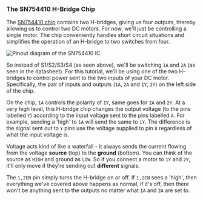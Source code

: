 ### The SN754410 H-Bridge Chip

<!--
// TODO:
//	* need to include a diagram of the chips inputs and outputs before mentioning the names of the pins (1A, 2A, 1Y, etc)
// 	* mention that the chip conveniently handles short circuits etc at the very bottom of this passage. the idea is to first explain what is going on, and then draw the conclusion
//	* include a truth table when describing how the inputs relate to the outputs
//	* describe specifically how we'll be using the h-bridge (for example: 1A=L, 2A=H, 1,2EN=H to make the motor spin clockwise)
-->

The [SN754410 chip](http://www.ti.com/lit/ds/symlink/sn754410.pdf) contains two H-bridges, giving us four outputs, thereby allowing us to control two DC motors. For now, we'll just be controlling a single motor. The chip conveniently handles short circuit situations and simplifies the operation of an H-bridge to two switches from four.

<!-- // DONE: IMAGE diagram of the SN754410 -->
![Pinout diagram of the SN754410 IC](https://raw.githubusercontent.com/OnionIoT/Onion-Docs/master/Omega2/Kit-Guides/img/h-bridge-pinout.png)


So instead of S1/S2/S3/S4 (as seen above), we'll be switching `1A` and `2A` (as seen in the datasheet). For this tutorial, we'll be using one of the two H-bridges to control power sent to the two inputs of your DC motor. Specifically, the pair of inputs and outputs (`1A`, `2A` and `1Y`, `2Y`) on the left side of the chip.


On the chip, `1A` controls the polarity of `1Y`, same goes for `2A` and `2Y`. At a very high level, this H-bridge chip changes the output voltage (to the pins labelled `Y`) according to the input voltage sent to the pins labelled `A`. For example, sending a 'high' to `1A` will send the same to `1Y`. The difference is the signal sent out to `Y` pins use the voltage supplied to pin `8` regardless of what the input voltage is.

Voltage acts kind of like a waterfall - it always sends the current flowing from the voltage **source** (top) to the **ground** (bottom). You can think of the source as `HIGH` and ground as `LOW`. So if you connect a motor to `1Y` and `2Y`, it'll only move if they're sending out **different** signals.

The `1,2EN` pin simply turns the H-bridge on or off. If `1,2EN` sees a 'high', then everything we've covered above happens as normal, if it's off, then there won't be anything sent to the outputs no matter what `1A` and `2A` are set to.
